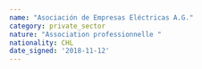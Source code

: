 ```yaml
---
name: "Asociación de Empresas Eléctricas A.G."
category: private_sector
nature: "Association professionnelle "
nationality: CHL
date_signed: '2018-11-12'
---
```

    